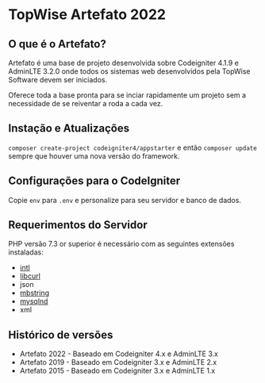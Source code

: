 # TopWise Artefato 2022

## O que é o Artefato?

Artefato é uma base de projeto desenvolvida sobre Codeigniter 4.1.9 e AdminLTE 3.2.0 onde todos os sistemas web desenvolvidos pela TopWise Software devem ser iniciados.

Oferece toda a base pronta para se inciar rapidamente um projeto sem a necessidade de se reiventar a roda a cada vez.

## Instação e Atualizações

`composer create-project codeigniter4/appstarter` e então `composer update` sempre que houver uma nova versão do framework.

## Configurações para o CodeIgniter

Copie `env` para `.env` e personalize para seu servidor e banco de dados.

## Requerimentos do Servidor

PHP versão 7.3 or superior é necessário com as seguintes extensões instaladas:

- [intl](http://php.net/manual/en/intl.requirements.php)
- [libcurl](http://php.net/manual/en/curl.requirements.php) 
- json
- [mbstring](http://php.net/manual/en/mbstring.installation.php)
- [mysqlnd](http://php.net/manual/en/mysqlnd.install.php)
- xml

## Histórico de versões

- Artefato 2022 - Baseado em Codeigniter 4.x e AdminLTE 3.x
- Artefato 2019 - Baseado em Codeigniter 3.x e AdminLTE 2.x
- Artefato 2015 - Baseado em Codeigniter 3.x e AdminLTE 1.x